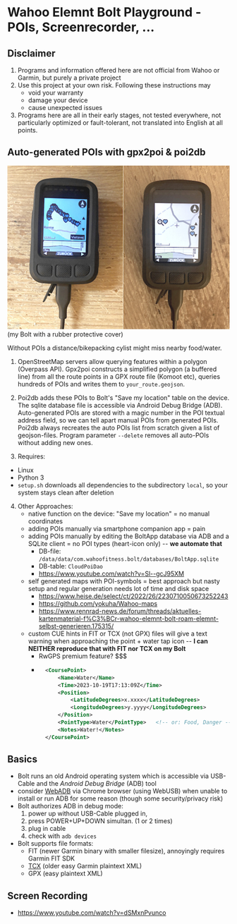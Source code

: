 # Wahoo Elemnt Bolt Playground - POIs, Screenrecorder, ...


## Disclaimer

1. Programs and information offered here are not official from Wahoo or Garmin, but purely a private project
2. Use this project at your own risk. Following these instructions may
	- void your warranty
	- damage your device
	- cause unexpected issues
4. Programs here are all in their early stages, 
	not tested everywhere, not particularly optimized or fault-tolerant, 
	not translated into English at all points.


## Auto-generated POIs with gpx2poi & poi2db

![Automated POIs on a Wahoo Bolt bike computer](poi2db.jpg)  
(my Bolt with a rubber protective cover)

Without POIs a distance/bikepacking cylist might miss nearby food/water.

1. OpenStreetMap servers allow querying features within a polygon (Overpass API).
Gpx2poi constructs a simplified polygon (a buffered line) from all the route points in a GPX route file (Komoot etc), 
queries hundreds of POIs and writes them to `your_route.geojson`.

2. Poi2db adds these POIs to Bolt's "Save my location" table on the device. 
The sqlite database file is accessible via Android Debug Bridge (ADB).
Auto-generated POIs are stored with a magic number in the POI textual address field, so we can tell apart manual POIs from generated POIs.
Poi2db always recreates the auto POIs list from scratch given a list of geojson-files.
Program parameter `--delete` removes all auto-POIs without adding new ones.

3. Requires:
- Linux
- Python 3
- `setup.sh` downloads all dependencies to the subdirectory `local`, so your system stays clean after deletion

4. Other Approaches:
	- native function on the device: "Save my location" = no manual coordinates
	- adding POIs manually via smartphone companion app = pain
	- adding POIs manually by editing the BoltApp database via ADB and a SQLite client = no POI types (heart-icon only)  -- **we automate that**
		- DB-file: `/data/data/com.wahoofitness.bolt/databases/BoltApp.sqlite`
		- DB-table: `CloudPoiDao`
		- https://www.youtube.com/watch?v=Sl--gcJ95XM
	- self generated maps with POI-symbols = best approach but nasty setup and regular generation needs lot of time and disk space
		- https://www.heise.de/select/ct/2022/26/2230710050673252243
		- https://github.com/yokuha/Wahoo-maps
		- https://www.rennrad-news.de/forum/threads/aktuelles-kartenmaterial-f%C3%BCr-wahoo-elemnt-bolt-roam-elemnt-selbst-generieren.175315/
	- custom CUE hints in FIT or TCX (not GPX) files will give a text warning when approaching the point + water tap icon  -- **I can NEITHER reproduce that with FIT nor TCX on my Bolt**
		- RwGPS premium feature? $$$
		- ```xml
			<CoursePoint> 
				<Name>Water</Name> 
				<Time>2023-10-19T17:13:09Z</Time> 
				<Position> 
					<LatitudeDegrees>x.xxxx</LatitudeDegrees> 
					<LongitudeDegrees>y.yyyy</LongitudeDegrees> 
				</Position> 
				<PointType>Water</PointType>   <!-- or: Food, Danger -->
				<Notes>Water!</Notes> 
			</CoursePoint>
			```


## Basics

- Bolt runs an old Android operating system which is accessible via USB-Cable and the _Android Debug Bridge_ (ADB) tool
- consider [WebADB](https://app.webadb.com) via Chrome browser (using WebUSB) when unable to install or run ADB for some reason 
	(though some security/privacy risk)
- Bolt authorizes ADB in debug mode:
	1. power up without USB-Cable plugged in, 
	2. press POWER+UP+DOWN simultan. (1 or 2 times)
	3. plug in cable
	4. check with `adb devices`
- Bolt supports file formats: 
	- FIT (newer Garmin binary with smaller filesize), annoyingly requires Garmin FIT SDK
	- [TCX](https://en.wikipedia.org/wiki/Training_Center_XML) (older easy Garmin plaintext XML)
	- GPX (easy plaintext XML)



## Screen Recording

- https://www.youtube.com/watch?v=dSMxnPvunco



